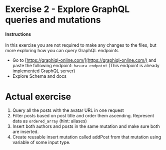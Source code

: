 # Exercise 2 - Explore GraphQL queries and mutations

#### Instructions

In this exercise you are not required to make any changes to the files, but more
exploring how you can query GraphQL endpoints

- Go to [https://graphiql-online.com/](https://graphiql-online.com/) and paste
  the following endpoint: `hasura endpoint` (This endpoint is already
  implemented GraphQL server)
- Explore Schema and docs

# Actual exercise

1. Query all the posts with the avatar URL in one request
2. Filter posts based on post title and order them ascending. Represent data as
   `ordered_array` (hint: aliases)
3. Insert both authors and posts in the same mutation and make sure both are
   inserted.
4. Create reusable insert mutation called addPost from that mutation using
   variable of some input type.

